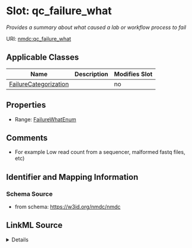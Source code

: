 # Slot: qc_failure_what


_Provides a summary about what caused a lab or workflow process to fail_



URI: [nmdc:qc_failure_what](https://w3id.org/nmdc/qc_failure_what)



<!-- no inheritance hierarchy -->




## Applicable Classes

| Name | Description | Modifies Slot |
| --- | --- | --- |
[FailureCategorization](FailureCategorization.md) |  |  no  |







## Properties

* Range: [FailureWhatEnum](FailureWhatEnum.md)





## Comments

* For example Low read count from a sequencer, malformed fastq files, etc)

## Identifier and Mapping Information







### Schema Source


* from schema: https://w3id.org/nmdc/nmdc




## LinkML Source

<details>
```yaml
name: qc_failure_what
description: Provides a summary about what caused a lab or workflow process to fail
comments:
- For example Low read count from a sequencer, malformed fastq files, etc)
from_schema: https://w3id.org/nmdc/nmdc
rank: 1000
domain: FailureCategorization
alias: qc_failure_what
domain_of:
- FailureCategorization
range: FailureWhatEnum

```
</details>